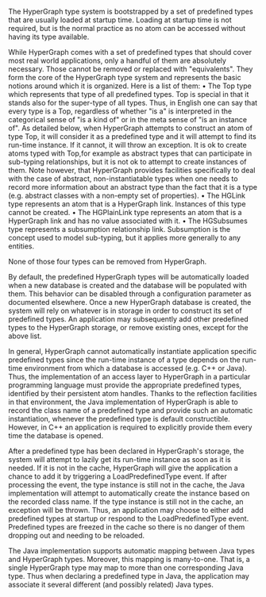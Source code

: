 The HyperGraph type system is bootstrapped by a set of predefined types that are usually loaded at startup time. Loading at startup time is not required, but is the normal practice as no atom can be accessed without having its type available.

While HyperGraph comes with a set of predefined types that should cover most real world applications, only a handful of them are absolutely necessary. Those cannot be removed or replaced with "equivalents". They form the core of the HyperGraph type system and represents the basic notions around which it is organized. Here is a list of them:
•	The Top type which represents that type of all predefined types. Top is special in that it stands also for the super-type of all types. Thus, in English one can say that every type is a Top, regardless of whether "is a" is interpreted in the categorical sense of "is a kind of" or in the meta sense of "is an instance of".  As detailed below, when HyperGraph attempts to construct an atom of type Top, it will consider it as a predefined type and it will attempt to find its run-time instance. If it cannot, it will throw an exception. It is ok to create atoms typed with Top,for example as abstract types that can participate in sub-typing relationships, but it is not ok to attempt to create instances of them. Note however, that HyperGraph provides facilities specifically to deal with the case of abstract, non-instantiatable types when one needs to record more information about an abstract type than the fact that it is a type (e.g. abstract classes with a non-empty set of properties).
•	The HGLink type represents an atom that is a HyperGraph link. Instances of this type cannot be created.
•	The HGPlainLink type represents an atom that is a  HyperGraph link and has no value associated with it.
•	The HGSubsumes type represents a subsumption relationship link. Subsumption is the concept used to model sub-typing, but it applies more generally to any entities.

None of those four types can be removed from HyperGraph.

By default, the predefined HyperGraph types will be automatically loaded when a new database is created and the database will be populated with them. This behavior can be disabled through a configuration parameter as documented elsewhere. Once a new HyperGraph database is created, the system will rely on whatever is in storage in order to construct its set of predefined types. An application may subsequently add other predefined types to the HyperGraph storage, or remove existing ones, except for the above list.

In general, HyperGraph cannot automatically instantiate application specific predefined types since the run-time instance of a type depends on the run-time environment from which a database is accessed (e.g. C++ or Java). Thus, the implementation of an access layer to HyperGraph in a particular programming language must provide the appropriate predefined types, identified by their persistent atom handles. Thanks to the reflection facilities in that environment, the Java implementation of HyperGraph is able to record the class name of a predefined type and provide such an automatic instantiation, whenever the predefined type is default constructible. However, in C++  an application is required to explicitly provide them every time the database is opened.

After a predefined type has been declared in HyperGraph's storage, the system will attempt to lazily get its run-time instance as soon as it is needed. If it is not in the cache, HyperGraph will give the application a chance to add it by triggering a LoadPredefinedType event. If after processing the event, the type instance is still not in the cache, the Java implementation will attempt to automatically create the instance based on the recorded class name. If the type instance is still not in the cache, an exception will be thrown. Thus, an application may choose to either add predefined types at startup or respond to the LoadPredefinedType event. Predefined types are freezed in the cache so there is no danger of them dropping out and needing to be reloaded.

The Java implementation supports automatic mapping between Java types and HyperGraph types. Moreover, this mapping is many-to-one. That is, a single HyperGraph type may map to more than one corresponding Java type. Thus when declaring a predefined type in Java, the application may associate it several different (and possibly related) Java types.